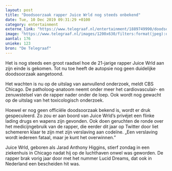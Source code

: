 ```yaml
---
layout: post
title: "Doodsoorzaak rapper Juice Wrld nog steeds onbekend"
date: Tue, 10 Dec 2019 09:31:29 +0100
category: entertainment
externe_link: "https://www.telegraaf.nl/entertainment/1889749990/doodsoorzaak-rapper-juice-wrld-nog-steeds-onbekend"
image: "https://www.telegraaf.nl/images/1200x630/filters:format(jpeg):quality(80)/cdn-kiosk-api.telegraaf.nl/74173f88-1b28-11ea-b08d-0218eaf05005.jpg"
aantal: 176
unieke: 123
bron: "De Telegraaf"
---
```


<p class="intro">Het is nog steeds een groot raadsel hoe de 21-jarige rapper Juice Wrld aan zijn einde is gekomen. Tot nu toe heeft de autopsie nog geen duidelijke doodsoorzaak aangetoond.</p> <p>Het wachten is nu op de uitslag van aanvullend onderzoek, meldt CBS Chicago. De patholoog-anatoom neemt onder meer het cardiovasculair- en zenuwstelsel van de rapper nader onder de loep. Ook wordt nog gewacht op de uitslag van het toxicologisch onderzoek.</p><p>Hoewel er nog geen officiële doodsoorzaak bekend is, wordt er druk gespeculeerd. Zo zou er aan boord van Juice Wrld’s privéjet een flinke lading drugs en wapens zijn gevonden. Ook doen geruchten de ronde over het medicijngebruik van de rapper, die eerder dit jaar op Twitter door liet schemeren klaar te zijn met zijn verslaving aan codeïne. „Een verslaving wordt iedereen fataal, maar je kunt het overwinnen.”</p><p>Juice Wrld, geboren als Jarad Anthony Higgins, stierf zondag in een ziekenhuis in Chicago nadat hij op de luchthaven onwel was geworden. De rapper brak vorig jaar door met het nummer Lucid Dreams, dat ook in Nederland een bescheiden hit was.</p>
